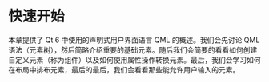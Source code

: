 # 快速开始


本章提供了 Qt 6 中使用的声明式用户界面语言 QML 的概述。我们会先讨论 QML 语法（元素树），然后简略介绍重要的基础元素。随后我们会简要的看看如何创建自定义元素（称为组件）以及如何使用属性操作转换元素。最后，我们会学习如何在布局中排布元素，最后的最后，我们会看看那些能允许用户输入的元素。

